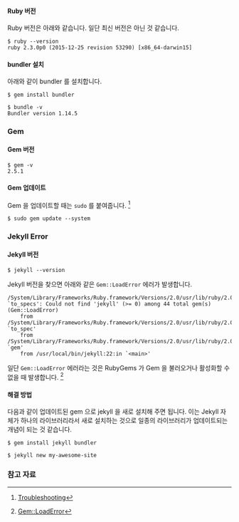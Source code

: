 
#### Ruby 버전

Ruby 버전은 아래와 같습니다. 일단 최신 버전은 아닌 것 같습니다.

```
$ ruby --version
ruby 2.3.0p0 (2015-12-25 revision 53290) [x86_64-darwin15]
```

#### bundler 설치

아래와 같이 bundler 를 설치합니다.

```
$ gem install bundler
```

```
$ bundle -v
Bundler version 1.14.5
```

### Gem

#### Gem 버전

```
$ gem -v
2.5.1
```

#### Gem 업데이트

Gem 을 업데이트할 때는 `sudo` 를 붙여줍니다. [^jekyllrb-trouble]

```
$ sudo gem update --system
```
### Jekyll Error

#### Jekyll 버전

```
$ jekyll --version
```

Jekyll 버전을 찾으면 아래와 같은 `Gem::LoadError` 에러가 발생합니다.

```
/System/Library/Frameworks/Ruby.framework/Versions/2.0/usr/lib/ruby/2.0.0/rubygems/dependency.rb:296:in `to_specs': Could not find 'jekyll' (>= 0) among 44 total gem(s) (Gem::LoadError)
	from /System/Library/Frameworks/Ruby.framework/Versions/2.0/usr/lib/ruby/2.0.0/rubygems/dependency.rb:307:in `to_spec'
	from /System/Library/Frameworks/Ruby.framework/Versions/2.0/usr/lib/ruby/2.0.0/rubygems/core_ext/kernel_gem.rb:47:in `gem'
	from /usr/local/bin/jekyll:22:in `<main>'
```

일단 `Gem::LoadError` 에러라는 것은 RubyGems 가 Gem 을 불러오거나 활성화할 수 없을 때 발생합니다. [^ruby-load-error]

#### 해결 방법

다음과 같이 업데이트된 gem 으로 jekyll 을 새로 설치해 주면 됩니다. 이는 Jekyll 자체가 하나의 라이브러리라서 새로 설치하는 것으로 일종의 라이브러리가 업데이트되는 개념이 되는 것 같습니다.

```
$ gem install jekyll bundler
```

```
$ jekyll new my-awesome-site
```


### 참고 자료

[^ruby-load-error]: [Gem::LoadError](https://ruby-doc.org/stdlib-2.2.3/libdoc/rubygems/rdoc/Gem/LoadError.html)

[^jekyllrb-trouble]: [Troubleshooting](https://jekyllrb.com/docs/troubleshooting/)
